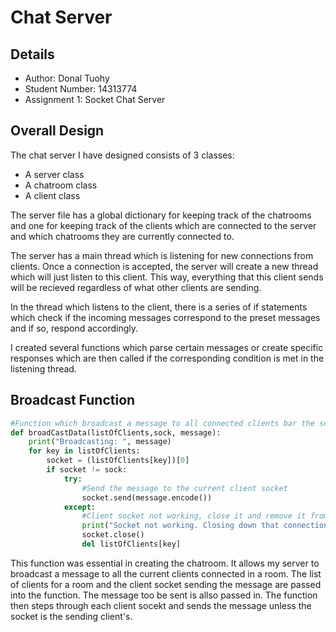 # Chat Server
## Details
* Author:           Donal Tuohy
* Student Number:   14313774
* Assignment 1: Socket Chat Server

## Overall Design
The chat server I have designed consists of 3 classes:
* A server class
* A chatroom class
* A client class

The server file has a global dictionary for keeping track of the chatrooms and one for keeping track of the clients which are connected to the server and which chatrooms they are currently connected to.

The server has a main thread which is listening for new connections from clients. Once a connection is accepted, the server will create a new thread which will just listen to this client. This way, everything that this client sends will be recieved regardless of what other clients are sending.

In the thread which listens to the client, there is a series of if statements which check if the incoming messages correspond to the preset messages and if so, respond accordingly.

I created several functions which parse certain messages or create specific responses which are then called if the corresponding condition is met in the listening thread.

## Broadcast Function

```python
#Function which broadcast a message to all connected clients bar the server and the one that sent the message
def broadCastData(listOfClients,sock, message):
    print("Broadcasting: ", message)
    for key in listOfClients:
        socket = (listOfClients[key])[0]
        if socket != sock:
            try:
                #Send the message to the current client socket
                socket.send(message.encode())
            except: 
                #Client socket not working, close it and remove it from the list of sockets
                print("Socket not working. Closing down that connection")
                socket.close()
                del listOfClients[key]
```


This function was essential in creating the chatroom. It allows my server to broadcast a message to all the current clients connected in a room. The list of clients for a room and the client socket sending the message are passed into the function. The message too be sent is allso passed in. The function then steps through each client socekt and sends the message unless the socket is the sending client's.    